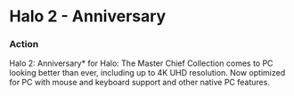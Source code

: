 # Halo 2 - Anniversary

### Action

Halo 2: Anniversary* for Halo: The Master Chief Collection comes to PC looking better than ever, including up to 4K UHD resolution. Now optimized for PC with mouse and keyboard support and other native PC features.